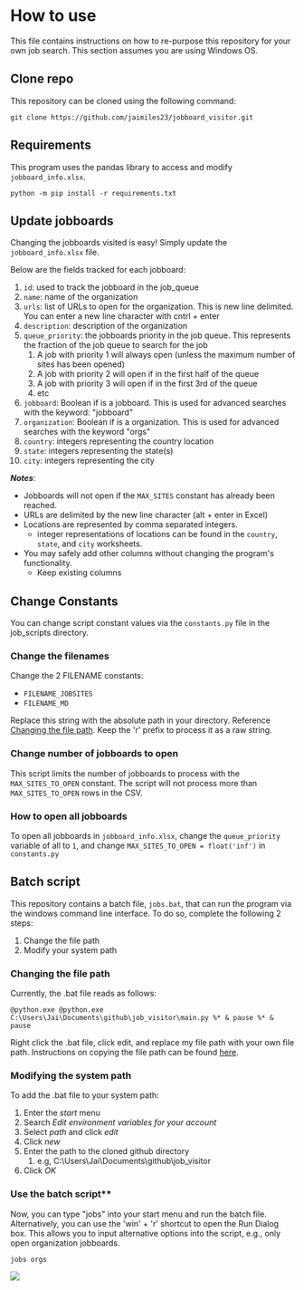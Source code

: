 # How to use
This file contains instructions on how to re-purpose this repository for your own job search. This section assumes you are using Windows OS.

## Clone repo
This repository can be cloned using the following command:
```
git clone https://github.com/jaimiles23/jobboard_visitor.git
```

## Requirements
This program uses the pandas library to access and modify `jobboard_info.xlsx`.
```
python -m pip install -r requirements.txt
```
<!-- I do *not* recommend using a virtual environment for installing requirements. All users should have some version of pandas available on their standard python interpreter. -->


## Update jobboards
Changing the jobboards visited is easy! Simply update the `jobboard_info.xlsx` file. 

Below are the fields tracked  for each jobboard:
1. `id`: used to track the jobboard in the job_queue
2. `name`: name of the organization
3. `urls`: list of URLs to open for the organization. This is new line delimited. You can enter a new line character with cntrl + enter
4. `description`: description of the organization
5. `queue_priority`: the jobboards priority in the job queue. This represents the fraction of the job queue to search for the job
   1. A job with priority 1 will always open (unless the maximum number of sites has been opened)
   2. A job with priority 2 will open if in the first half of the queue
   3. A job with priority 3 will open if in the first 3rd of the queue
   4. etc
6. `jobboard`: Boolean if is a jobboard. This is used for advanced searches with the keyword: "jobboard"
7. `organization`: Boolean if is a organization. This is used for advanced searches with the keyword "orgs"
8. `country`: integers representing the country location
9. `state`: integers representing the state(s) 
10. `city`: integers representing the city

***Notes***:
- Jobboards will not open if the `MAX_SITES` constant has already been reached.
- URLs are delimited by the new line character (alt + enter in Excel)
- Locations are represented by comma separated integers.
  - integer representations of locations can be found in the `country`, `state`, and `city` worksheets.
- You may safely add other columns without changing the program's functionality.
  - Keep existing columns


## Change Constants
You can change script constant values via the `constants.py` file in the job_scripts directory.

### Change the filenames
Change the 2 FILENAME constants:
- `FILENAME_JOBSITES`
- `FILENAME_MD`

Replace this string with the absolute path in your directory. Reference [Changing the file path](#Changing-the-file-path). Keep the 'r' prefix to process it as a raw string.

### Change number of jobboards to open
This script limits the number of jobboards to process with the `MAX_SITES_TO_OPEN` constant. The script will not process more than `MAX_SITES_TO_OPEN` rows in the CSV.

### How to open all jobboards
To open all jobboards in `jobboard_info.xlsx`, change the `queue_priority` variable of all to `1`, and change `MAX_SITES_TO_OPEN = float('inf')` in `constants.py`


## Batch script
This repository contains a batch file, `jobs.bat`, that can run the program via the windows command line interface. To do so, complete the following 2 steps:
1. Change the file path
2. Modify your system path

### Changing the file path

Currently, the .bat file reads as follows:
```
@python.exe @python.exe C:\Users\Jai\Documents\github\job_visitor\main.py %* & pause %* & pause
```
Right click the .bat file, click edit, and replace my file path with your own file path. Instructions on copying the file path can be found [here](https://www.howtogeek.com/670447/how-to-copy-the-full-path-of-a-file-on-windows-10/#:~:text=Find%20the%20file%20or%20folder,select%20%E2%80%9CCopy%20As%20Path.%E2%80%9D). 


### Modifying the system path

To add the .bat file to your system path:
1. Enter the *start* menu
2. Search *Edit environment variables for your account*
3. Select *path* and click *edit*
4. Click *new*
5. Enter the path to the cloned github directory
   1. e.g, C:\Users\Jai\Documents\github\job_visitor
6. Click *OK*

### Use the batch script**

Now, you can type "jobs" into your start menu and run the batch file. Alternatively, you can use the 'win' + 'r' shortcut to open the Run Dialog box. This allows you to input alternative options into the script, e.g., only open organization jobboards.
```
jobs orgs
```

![](https://i.imgur.com/GWfXXwk.png)